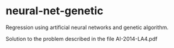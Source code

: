 neural-net-genetic
==================

Regression using artificial neural networks and genetic algorithm.

Solution to the problem described in the file AI-2014-LA4.pdf
